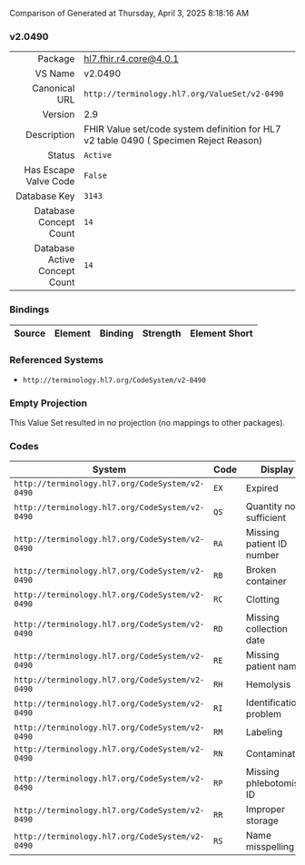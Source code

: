 Comparison of 
Generated at Thursday, April 3, 2025 8:18:16 AM

### v2.0490

|      |     |
| ---: | --- |
| Package | hl7.fhir.r4.core@4.0.1 |
| VS Name | v2.0490 |
| Canonical URL | `http://terminology.hl7.org/ValueSet/v2-0490` |
| Version | 2.9 |
| Description | FHIR Value set/code system definition for HL7 v2 table 0490 ( Specimen Reject Reason) |
| Status | `Active` |
| Has Escape Valve Code | `False` |
| Database Key | `3143` |
| Database Concept Count | `14` |
| Database Active Concept Count | `14` |
### Bindings

| Source | Element | Binding | Strength | Element Short |
| ------ | ------- | ------- | -------- | ------------- |

### Referenced Systems

* `http://terminology.hl7.org/CodeSystem/v2-0490`
### Empty Projection

This Value Set resulted in no projection (no mappings to other packages).

### Codes

| System | Code | Display |
| ------ | ---- | ------- |
| `http://terminology.hl7.org/CodeSystem/v2-0490` | `EX` | Expired |
| `http://terminology.hl7.org/CodeSystem/v2-0490` | `QS` | Quantity not sufficient |
| `http://terminology.hl7.org/CodeSystem/v2-0490` | `RA` | Missing patient ID number |
| `http://terminology.hl7.org/CodeSystem/v2-0490` | `RB` | Broken container |
| `http://terminology.hl7.org/CodeSystem/v2-0490` | `RC` | Clotting |
| `http://terminology.hl7.org/CodeSystem/v2-0490` | `RD` | Missing collection date |
| `http://terminology.hl7.org/CodeSystem/v2-0490` | `RE` | Missing patient name |
| `http://terminology.hl7.org/CodeSystem/v2-0490` | `RH` | Hemolysis |
| `http://terminology.hl7.org/CodeSystem/v2-0490` | `RI` | Identification problem |
| `http://terminology.hl7.org/CodeSystem/v2-0490` | `RM` | Labeling |
| `http://terminology.hl7.org/CodeSystem/v2-0490` | `RN` | Contamination |
| `http://terminology.hl7.org/CodeSystem/v2-0490` | `RP` | Missing phlebotomist ID |
| `http://terminology.hl7.org/CodeSystem/v2-0490` | `RR` | Improper storage |
| `http://terminology.hl7.org/CodeSystem/v2-0490` | `RS` | Name misspelling |
